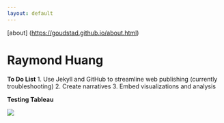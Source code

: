 ```yaml
---
layout: default
---
```

  [about] (https://goudstad.github.io/about.html)
  # Raymond Huang
  **To Do List**
      1. Use Jekyll and GitHub to streamline web publishing (currently troubleshooting)</li>
      2. Create narratives</li>
      3. Embed visualizations and analysis</li>


  **Testing Tableau**
  <div class='tableauPlaceholder' id='viz1550076730012' style='position: relative'><noscript><a href='#'><img alt=' ' src='https:&#47;&#47;public.tableau.com&#47;static&#47;images&#47;DH&#47;DH201HW3&#47;HW3&#47;1_rss.png' style='border: none' /></a></noscript><object class='tableauViz'  style='display:none;'><param name='host_url' value='https%3A%2F%2Fpublic.tableau.com%2F' /> <param name='embed_code_version' value='3' /> <param name='site_root' value='' /><param name='name' value='DH201HW3&#47;HW3' /><param name='tabs' value='yes' /><param name='toolbar' value='yes' /><param name='static_image' value='https:&#47;&#47;public.tableau.com&#47;static&#47;images&#47;DH&#47;DH201HW3&#47;HW3&#47;1.png' /> <param name='animate_transition' value='yes' /><param name='display_static_image' value='yes' /><param name='display_spinner' value='yes' /><param name='display_overlay' value='yes' /><param name='display_count' value='yes' /></object></div>                <script type='text/javascript'>                    var divElement = document.getElementById('viz1550076730012');                    var vizElement = divElement.getElementsByTagName('object')[0];                    vizElement.style.width='100%';vizElement.style.maxWidth='1024px';vizElement.style.height=(divElement.offsetWidth*0.75)+'px';vizElement.style.maxHeight='910px';                    var scriptElement = document.createElement('script');                    scriptElement.src = 'https://public.tableau.com/javascripts/api/viz_v1.js';                    vizElement.parentNode.insertBefore(scriptElement, vizElement);                </script>
  
